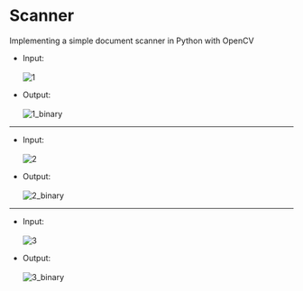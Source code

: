 # Scanner

Implementing a simple document scanner in Python with OpenCV

  - Input:<br><br>
![1](/scanner/img/1.jpg)

  - Output:<br><br>
![1_binary](/scanner/img/1_binary.jpg)

---

  - Input:<br><br>
![2](/scanner/img/2.jpg)

  - Output:<br><br>
![2_binary](/scanner/img/2_binary.jpg)

---

  - Input:<br><br>
![3](/scanner/img/3.jpg)

  - Output:<br><br>
![3_binary](/scanner/img/3_binary.jpg)
